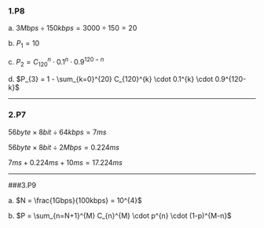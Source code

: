 ### 1.P8

a. $3Mbps \div 150kbps = 3000 \div 150 = 20$

b. $P_{1} = 10%$

c. $P_{2} = C_{120}^{n} \cdot 0.1^{n} \cdot 0.9^{120-n}$

d. $P_{3} = 1 - \sum_{k=0}^{20} C_{120}^{k} \cdot 0.1^{k} \cdot 0.9^{120-k}$

***

### 2.P7

$56byte \times 8bit \div 64kbps = 7ms$

$56byte \times 8bit \div 2Mbps = 0.224ms$

$7ms + 0.224ms + 10ms = 17.224ms$

***

###3.P9

a. $N = \frac{1Gbps}{100kbps} = 10^{4}$

b. $P = \sum_{n=N+1}^{M} C_{n}^{M} \cdot p^{n} \cdot (1-p)^{M-n}$
